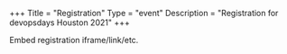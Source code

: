+++
Title = "Registration"
Type = "event"
Description = "Registration for devopsdays Houston 2021"
+++

<div style="width:100%; text-align:left;">

Embed registration iframe/link/etc.
</div></div>
</div>
